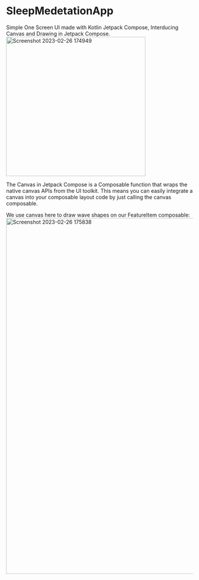 # SleepMedetationApp
Simple One Screen UI made with Kotlin Jetpack Compose, Interducing Canvas and Drawing in Jetpack Compose.
<img width="376" alt="Screenshot 2023-02-26 174949" src="https://user-images.githubusercontent.com/97782768/221410406-a7689a30-acb2-4d3f-b81c-23596d89a737.png">


The Canvas in Jetpack Compose is a Composable function that wraps the native canvas APIs from the UI toolkit. 
This means you can easily integrate a canvas into your composable layout code by just calling the canvas composable.

We use canvas here to draw wave shapes on our FeatureItem composable:
<img width="960" alt="Screenshot 2023-02-26 175838" src="https://user-images.githubusercontent.com/97782768/221410546-c5d2a5a9-4c68-4c56-8985-c050392b274e.png">


